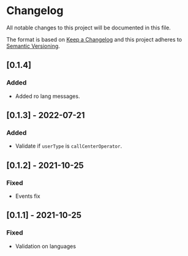 # Changelog

All notable changes to this project will be documented in this file.

The format is based on [Keep a Changelog](http://keepachangelog.com/en/1.0.0/)
and this project adheres to [Semantic Versioning](http://semver.org/spec/v2.0.0.html).

## [0.1.4]

### Added

- Added ro lang messages.

## [0.1.3] - 2022-07-21

### Added

- Validate if `userType` is `callCenterOperator`.

## [0.1.2] - 2021-10-25

### Fixed 

- Events fix

## [0.1.1] - 2021-10-25

### Fixed

- Validation on languages
